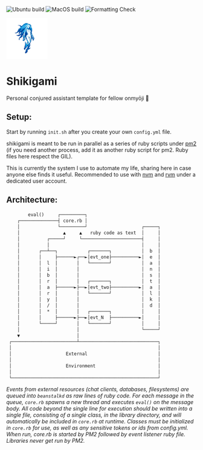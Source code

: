 ![Ubuntu build](https://github.com/Ifiht/Shikigami/actions/workflows/ubuntu.yml/badge.svg)
![MacOS build](https://github.com/Ifiht/Shikigami/actions/workflows/macos.yml/badge.svg)
![Formatting Check](https://github.com/Ifiht/Shikigami/actions/workflows/syntax.yml/badge.svg)

<img src="https://raw.githubusercontent.com/Ifiht/Shikigami/main/resources/Ice_Spirit_by_Rasgar.png" width="109" height="109">

# Shikigami
Personal conjured assistant template for fellow onmyōji :bookmark:

## Setup:
Start by running `init.sh` after you create your own `config.yml` file.

shikigami is meant to be run in parallel as a series of ruby scripts under [pm2](https://pm2.keymetrics.io/) (if you need another process, add it as another ruby script for pm2. Ruby files here respect the GIL).

This is currently the system I use to automate my life, sharing here in case anyone else finds it useful. Recommended to use with [nvm](https://github.com/nvm-sh/nvm) and [rvm](https://github.com/rvm/rvm) under a dedicated user account.

## Architecture:
```
        eval()     ┌─────────┐
    ┌──────────────┤ core.rb │
    │              └─────────┘                    ┌─────┐
    │                ▲     ▲   ruby code as text  │     │
    │          ┌─────┘     └──────────────────────┤     │
    │          │                                  │     │
    │       ┌──┴──┐           ┌───────┐           │  b  │
    │       │     ├──────►┌──►│evt_one├──────────►│  e  │
    │       │  l  │       │   └───────┘           │  a  │
    │       │  i  │       │                       │  n  │
    │       │  b  │       │                       │  s  │
    │       │  r  │       │   ┌───────┐           │  t  │
    │       │  a  ├──────►├──►│evt_two├──────────►│  a  │
    │       │  r  │       │   └───────┘           │  l  │
    │       │  y  │       │                       │  k  │
    │       │  /  │       │                       │  d  │
    │       │  *  │       │   ┌───────┐           │     │
    │       │     ├──────►├──►│evt_N  ├──────────►│     │
    │       └─────┘       │   └───────┘           │     │
    │                     │                       └─────┘
    ▼                     │
 ┌────────────────────────┴─────────────────────────────┐
 │                                                      │
 │                    External                          │
 │                                                      │
 │                    Environment                       │
 │                                                      │
 └──────────────────────────────────────────────────────┘
```
_Events from external resources (chat clients, databases, filesystems) are queued into `beanstalkd` as raw lines of ruby code. For each message in the queue, `core.rb` spawns a new thread and executes `eval()` on the message body. All code beyond the single line for execution should be written into a single file, consisting of a single class, in the library directory, and will automatically be included in `core.rb` at runtime. Classes must be initialized in `core.rb` for use, as well as any sensitive tokens or ids from config.yml._  
_When run, core.rb is started by PM2 followed by event listener ruby file. Libraries never get run by PM2._
